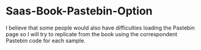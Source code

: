 Saas-Book-Pastebin-Option
=========================

I believe that some people would also have difficulties loading the Pastebin page so I will try to replicate from the book using the correspondent Pastebin code for each sample.
